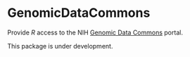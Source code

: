 # GenomicDataCommons

Provide _R_ access to the NIH [Genomic Data Commons][] portal.

This package is under development.

[Genomic Data Commons]: https://gdc-portal.nci.nih.gov/
